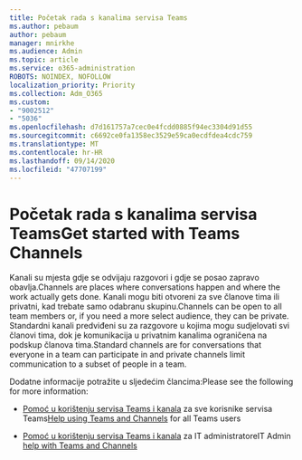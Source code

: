 ```yaml
---
title: Početak rada s kanalima servisa Teams
ms.author: pebaum
author: pebaum
manager: mnirkhe
ms.audience: Admin
ms.topic: article
ms.service: o365-administration
ROBOTS: NOINDEX, NOFOLLOW
localization_priority: Priority
ms.collection: Adm_O365
ms.custom:
- "9002512"
- "5036"
ms.openlocfilehash: d7d161757a7cec0e4fcdd0885f94ec3304d91d55
ms.sourcegitcommit: c6692ce0fa1358ec3529e59ca0ecdfdea4cdc759
ms.translationtype: MT
ms.contentlocale: hr-HR
ms.lasthandoff: 09/14/2020
ms.locfileid: "47707199"
---
```

# <a name="get-started-with-teams-channels"></a><span data-ttu-id="9ef61-102">Početak rada s kanalima servisa Teams</span><span class="sxs-lookup"><span data-stu-id="9ef61-102">Get started with Teams Channels</span></span>

<span data-ttu-id="9ef61-103">Kanali su mjesta gdje se odvijaju razgovori i gdje se posao zapravo obavlja.</span><span class="sxs-lookup"><span data-stu-id="9ef61-103">Channels are places where conversations happen and where the work actually gets done.</span></span> <span data-ttu-id="9ef61-104">Kanali mogu biti otvoreni za sve članove tima ili privatni, kad trebate samo odabranu skupinu.</span><span class="sxs-lookup"><span data-stu-id="9ef61-104">Channels can be open to all team members or, if you need a more select audience, they can be private.</span></span> <span data-ttu-id="9ef61-105">Standardni kanali predviđeni su za razgovore u kojima mogu sudjelovati svi članovi tima, dok je komunikacija u privatnim kanalima ograničena na podskup članova tima.</span><span class="sxs-lookup"><span data-stu-id="9ef61-105">Standard channels are for conversations that everyone in a team can participate in and private channels limit communication to a subset of people in a team.</span></span>

<span data-ttu-id="9ef61-106">Dodatne informacije potražite u sljedećim člancima:</span><span class="sxs-lookup"><span data-stu-id="9ef61-106">Please see the following for more information:</span></span>

- <span data-ttu-id="9ef61-107">[Pomoć u korištenju servisa Teams i kanala](https://support.office.com/article/teams-and-channels-df38ae23-8f85-46d3-b071-cb11b9de5499) za sve korisnike servisa Teams</span><span class="sxs-lookup"><span data-stu-id="9ef61-107">[Help using Teams and Channels](https://support.office.com/article/teams-and-channels-df38ae23-8f85-46d3-b071-cb11b9de5499) for all Teams users</span></span>

- <span data-ttu-id="9ef61-108">[Pomoć u korištenju servisa Teams i kanala](https://docs.microsoft.com/microsoftteams/teams-channels-overview) za IT administratore</span><span class="sxs-lookup"><span data-stu-id="9ef61-108">IT Admin [help with Teams and Channels](https://docs.microsoft.com/microsoftteams/teams-channels-overview)</span></span> 

